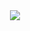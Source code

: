 <div id="header" align="center" >
<img  src="https://media1.tenor.com/images/da89ac962c46b17f191edaaa7d217e4a/tenor.gif?itemid=14803941">
</div>

